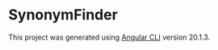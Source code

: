 # SynonymFinder

This project was generated using [Angular CLI](https://github.com/angular/angular-cli) version 20.1.3.
